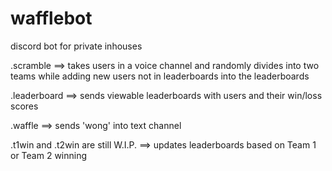 # wafflebot
discord bot for private inhouses

.scramble ==> takes users in a voice channel and randomly divides into two teams while adding new users not in leaderboards into the leaderboards

.leaderboard ==> sends viewable leaderboards with users and their win/loss scores

.waffle ==> sends 'wong' into text channel

.t1win and .t2win are still W.I.P.
==> updates leaderboards based on Team 1 or Team 2 winning
